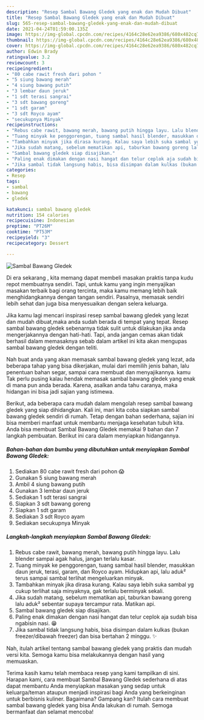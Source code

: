 ```yaml
---
description: "Resep Sambal Bawang Gledek yang enak dan Mudah Dibuat"
title: "Resep Sambal Bawang Gledek yang enak dan Mudah Dibuat"
slug: 565-resep-sambal-bawang-gledek-yang-enak-dan-mudah-dibuat
date: 2021-04-24T01:59:00.135Z
image: https://img-global.cpcdn.com/recipes/4164c28e62ea9386/680x482cq70/sambal-bawang-gledek-foto-resep-utama.jpg
thumbnail: https://img-global.cpcdn.com/recipes/4164c28e62ea9386/680x482cq70/sambal-bawang-gledek-foto-resep-utama.jpg
cover: https://img-global.cpcdn.com/recipes/4164c28e62ea9386/680x482cq70/sambal-bawang-gledek-foto-resep-utama.jpg
author: Edwin Brady
ratingvalue: 3.2
reviewcount: 3
recipeingredient:
- "80 cabe rawit fresh dari pohon "
- "5 siung bawang merah"
- "4 siung bawang putih"
- "3 lembar daun jeruk"
- "1 sdt terasi sangrai"
- "3 sdt bawang goreng"
- "1 sdt garam"
- "3 sdt Royco ayam"
- "secukupnya Minyak"
recipeinstructions:
- "Rebus cabe rawit, bawang merah, bawang putih hingga layu. Lalu blender sampai agak halus, jangan terlalu kasar."
- "Tuang minyak ke penggorengan, tuang sambal hasil blender, masukkan daun jeruk, terasi, garam, dan Royco ayam. Hidupkan api, lalu aduk² terus sampai sambal terlihat mengeluarkan minyak."
- "Tambahkan minyak jika dirasa kurang. Kalau saya lebih suka sambal yg cukup terlihat saja minyaknya, gak terlalu berminyak sekali."
- "Jika sudah matang, sebelum mematikan api, taburkan bawang goreng lalu aduk² sebentar supaya tercampur rata. Matikan api."
- "Sambal bawang gledek siap disajikan."
- "Paling enak dimakan dengan nasi hangat dan telur ceplok aja sudah bisa ngabisin nasi. 😁"
- "Jika sambal tidak langsung habis, bisa disimpan dalam kulkas (bukan freezer/dibawah freezer) dan bisa bertahan 2 minggu. ✨"
categories:
- Resep
tags:
- sambal
- bawang
- gledek

katakunci: sambal bawang gledek 
nutrition: 154 calories
recipecuisine: Indonesian
preptime: "PT26M"
cooktime: "PT53M"
recipeyield: "3"
recipecategory: Dessert

---
```



![Sambal Bawang Gledek](https://img-global.cpcdn.com/recipes/4164c28e62ea9386/680x482cq70/sambal-bawang-gledek-foto-resep-utama.jpg)

Di era  sekarang , kita memang dapat membeli masakan praktis tanpa kudu repot membuatnya sendiri. Tapi, untuk kamu yang ingin menyajikan masakan terbaik bagi orang tercinta, maka kamu memang lebih baik menghidangkannya dengan tangan sendiri. Pasalnya, memasak sendiri lebih sehat dan juga bisa menyesuaikan dengan selera keluarga.

Jika kamu lagi mencari inspirasi resep sambal bawang gledek yang lezat dan mudah dibuat,maka anda sudah berada di tempat yang tepat. Resep sambal bawang gledek  sebenarnya tidak sulit untuk dilakukan jika anda mengerjakannya dengan hati-hati. Tapi, anda jangan cemas akan tidak berhasil dalam memasaknya 
sebab dalam artikel ini kita akan mengupas sambal bawang gledek dengan teliti.  



Nah buat anda yang akan memasak sambal bawang gledek yang lezat, ada beberapa tahap yang bisa dikerjakan, mulai dari memilih jenis bahan, lalu penentuan bahan segar, sampai cara membuat dan menyajikannya. kamu Tak perlu pusing kalau hendak memasak sambal bawang gledek yang enak di mana pun anda berada. Karena, asalkan anda  tahu caranya, maka hidangan ini bisa jadi sajian yang istimewa.

Berikut, ada beberapa cara mudah dalam mengolah resep sambal bawang gledek yang siap dihidangkan. Kali ini, mari kita coba siapkan sambal bawang gledek sendiri di rumah. Tetap dengan bahan sederhana, sajian ini bisa memberi manfaat untuk membantu menjaga kesehatan tubuh kita. Anda bisa membuat Sambal Bawang Gledek memakai 9 bahan dan 7 langkah pembuatan. Berikut ini cara dalam menyiapkan hidangannya.

<!--inarticleads1-->

##### Bahan-bahan dan bumbu yang dibutuhkan untuk menyiapkan Sambal Bawang Gledek:

1. Sediakan 80 cabe rawit fresh dari pohon 😱
1. Gunakan 5 siung bawang merah
1. Ambil 4 siung bawang putih
1. Gunakan 3 lembar daun jeruk
1. Sediakan 1 sdt terasi sangrai
1. Siapkan 3 sdt bawang goreng
1. Siapkan 1 sdt garam
1. Sediakan 3 sdt Royco ayam
1. Sediakan secukupnya Minyak




<!--inarticleads2-->

##### Langkah-langkah menyiapkan Sambal Bawang Gledek:

1. Rebus cabe rawit, bawang merah, bawang putih hingga layu. Lalu blender sampai agak halus, jangan terlalu kasar.
1. Tuang minyak ke penggorengan, tuang sambal hasil blender, masukkan daun jeruk, terasi, garam, dan Royco ayam. Hidupkan api, lalu aduk² terus sampai sambal terlihat mengeluarkan minyak.
1. Tambahkan minyak jika dirasa kurang. Kalau saya lebih suka sambal yg cukup terlihat saja minyaknya, gak terlalu berminyak sekali.
1. Jika sudah matang, sebelum mematikan api, taburkan bawang goreng lalu aduk² sebentar supaya tercampur rata. Matikan api.
1. Sambal bawang gledek siap disajikan.
1. Paling enak dimakan dengan nasi hangat dan telur ceplok aja sudah bisa ngabisin nasi. 😁
1. Jika sambal tidak langsung habis, bisa disimpan dalam kulkas (bukan freezer/dibawah freezer) dan bisa bertahan 2 minggu. ✨




Nah, itulah artikel tentang  sambal bawang gledek  yang praktis dan mudah versi kita. Semoga kamu bisa melakukannya dengan hasil yang memuaskan. 

Terima kasih kamu telah membaca resep yang kami tampilkan di sini. Harapan kami, cara membuat  Sambal Bawang Gledek sederhana di atas dapat membantu Anda menyiapkan masakan yang sedap untuk keluarga/teman ataupun menjadi inspirasi bagi Anda yang berkeinginan untuk berbisnis kuliner. Bagaimana? Gampang kan? Itulah cara membuat sambal bawang gledek yang bisa Anda lakukan di rumah. Semoga bermanfaat dan selamat mencoba!

